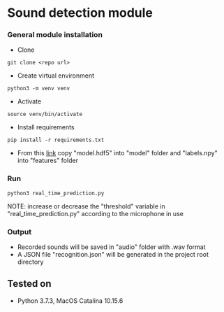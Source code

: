 # Sound detection module

### General module installation

- Clone
```
git clone <repo url>
```
- Create virtual environment
```
python3 -m venv venv
```
- Activate
```
source venv/bin/activate
```
- Install requirements
```
pip install -r requirements.txt
```
- From this [link](https://drive.google.com/drive/folders/1m_gWfx6hXvFnywdSDqwlOqluPRPj1TPN?usp=sharing) copy "model.hdf5" into "model" folder and "labels.npy" into "features" folder

### Run
```
python3 real_time_prediction.py
```
NOTE: increase or decrease the "threshold" variable in "real_time_prediction.py" according to the microphone in use

### Output
- Recorded sounds will be saved in "audio" folder with .wav format
- A JSON file "recognition.json" will be generated in the project root directory


## Tested on
- Python 3.7.3, MacOS Catalina 10.15.6